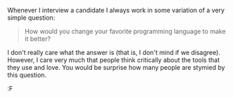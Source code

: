 Whenever I interview a candidate I always work in some variation of a very simple question:

> How would you change your favorite programming 
> language to make it better?

I don't really care what the answer is (that is, I don't mind if we disagree).  However, I care very much that people think critically about the tools that they use and love.  You would be surprise how many people are stymied by this question.

:F
